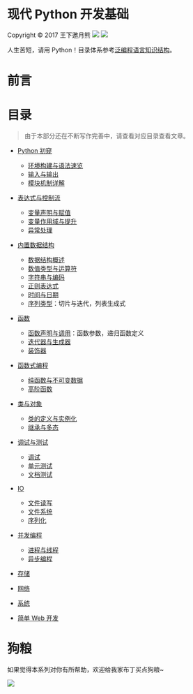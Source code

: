 # 现代 Python 开发基础
Copyright © 2017 王下邀月熊
![](https://camo.githubusercontent.com/322fefce6b2264d9ff2ad35ea5dcd4622e437b04/68747470733a2f2f696d672e736869656c64732e696f2f62616467652f4c6963656e73652d434325323042592d2d4e432d2d5341253230342e302d626c75652e737667)
![](https://camo.githubusercontent.com/d4e0f63e9613ee474a7dfdc23c240b9795712c96/68747470733a2f2f696d672e736869656c64732e696f2f62616467652f5052732d77656c636f6d652d627269676874677265656e2e737667)

人生苦短，请用 Python！目录体系参考[泛编程语言知识结构](https://parg.co/bt0)。

# 前言

# 目录
> 由于本部分还在不断写作完善中，请查看对应目录查看文章。

- [Python 初窥]()
    - [环境构建与语法速览]()
    - [输入与输出]()
    - [模块机制详解]()

- [表达式与控制流]()
    - [变量声明与赋值]()
    - [变量作用域与提升]()
    - [异常处理]()

- [内置数据结构]()
    - [数据结构概述]()
    - [数值类型与运算符]()
    - [字符串与编码]()
    - [正则表达式]()
    - [时间与日期]()
    - [序列类型]()：切片与迭代，列表生成式

- [函数]()
    - [函数声明与调用]()：函数参数，递归函数定义
    - [迭代器与生成器]()
    - [装饰器]()    

- [函数式编程]()
    - [纯函数与不可变数据]()
    - [高阶函数]()

- [类与对象]()
    - [类的定义与实例化]()
    - [继承与多态]()

- [调试与测试]()
    - [调试]()
    - [单元测试]()
    - [文档测试]()

- [IO]()
    - [文件读写]()
    - [文件系统]()
    - [序列化]()

- [并发编程]()
    - [进程与线程]()
    - [异步编程]()

- [存储]()

- [网络]()

- [系统]()

- [简单 Web 开发]()


# 狗粮

如果觉得本系列对你有所帮助，欢迎给我家布丁买点狗粮~

![](https://github.com/wxyyxc1992/OSS/blob/master/2017/8/1/Buding.jpg?raw=true)